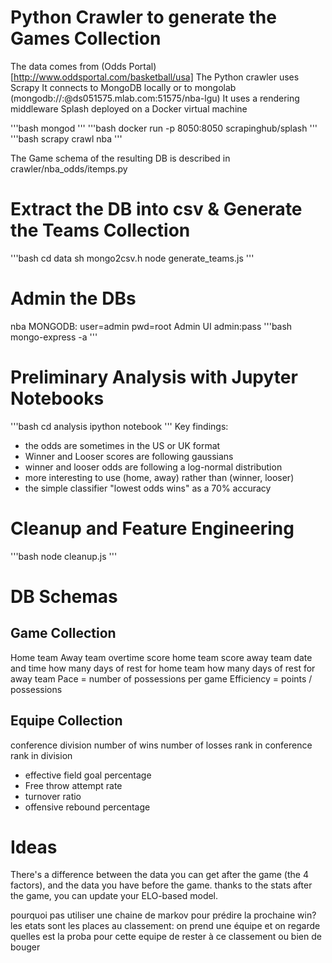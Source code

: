 # Python Crawler to generate the Games Collection
The data comes from (Odds Portal)[http://www.oddsportal.com/basketball/usa]
The Python crawler uses Scrapy
It connects to MongoDB locally or to mongolab (mongodb://<dbuser>:<dbpassword>@ds051575.mlab.com:51575/nba-lgu)
It uses a rendering middleware Splash deployed on a Docker virtual machine

'''bash
mongod
'''
'''bash
docker run -p 8050:8050 scrapinghub/splash
'''
'''bash
scrapy crawl nba
'''

The Game schema of the resulting DB is described in crawler/nba_odds/itemps.py

# Extract the DB into csv & Generate the Teams Collection
'''bash
cd data
sh mongo2csv.h
node generate_teams.js
'''

# Admin the DBs
nba MONGODB: user=admin pwd=root
Admin UI admin:pass
'''bash
mongo-express -a
'''

# Preliminary Analysis with Jupyter Notebooks
'''bash
cd analysis
ipython notebook
'''
Key findings:
- the odds are sometimes in the US or UK format
- Winner and Looser scores are following gaussians
- winner and looser odds are following a log-normal distribution
- more interesting to use (home, away) rather than (winner, looser)
- the simple classifier "lowest odds wins" as a 70% accuracy

# Cleanup and Feature Engineering
'''bash
node cleanup.js
'''

# DB Schemas
Game Collection
---------------
Home team
Away team
overtime
score home team
score away team
date and time
how many days of rest for home team
how many days of rest for away team
Pace = number of possessions per game
Efficiency = points / possessions


Equipe Collection
-----------------
conference
division
number of wins
number of losses
rank in conference
rank in division
- effective field goal percentage
- Free throw attempt rate
- turnover ratio
- offensive rebound percentage

# Ideas
There's a difference between the data you can get after the game (the 4 factors),
and the data you have before the game.
thanks to the stats after the game, you can update your ELO-based model.

pourquoi pas utiliser une chaine de markov pour prédire la prochaine win?
les etats sont les places au classement: on prend une équipe et on regarde quelles est la proba pour cette equipe de rester à ce classement ou bien de bouger

